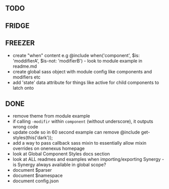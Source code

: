 ## TODO

## FRIDGE

## FREEZER

* create "when" content e.g @include when('component', $is: 'moddifierA', $is-not: 'modifierB') - look to module example   in readme.md
* create global sass object with module config like components and modifiers etc
* add 'state' data attribute for things like active for child components to latch onto

## DONE

* remove theme from module example
* if calling `-modifir` within `component` (without underscore), it outputs wrong code
* update code so in 60 second example can remove  @include get-styles(this('dark'));
* add a way to pass callback sass mixin to essentially allow mixin overrides on onenexus homepage
* look at Global Component Styles docs section
* look at ALL readmes and examples when importing/exporting Synergy - is Synergy always available in global scope?
* document $parser
* document $namespace
* document config.json